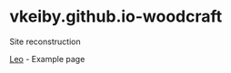 # vkeiby.github.io-woodcraft

Site reconstruction

[Leo](https://github.com/VKeiby/vkeiby.github.io-woodcraft/form/index.html) - Example page

